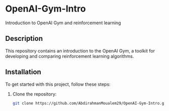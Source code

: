 # OpenAI-Gym-Intro
Introduction to OpenAI Gym and reinforcement learning

## Description
This repository contains an introduction to the OpenAI Gym, a toolkit for developing and comparing reinforcement learning algorithms.

## Installation
To get started with this project, follow these steps:

1. Clone the repository:
   ```bash
   git clone https://github.com/AbdirahmanMoualem29/OpenAI-Gym-Intro.git
